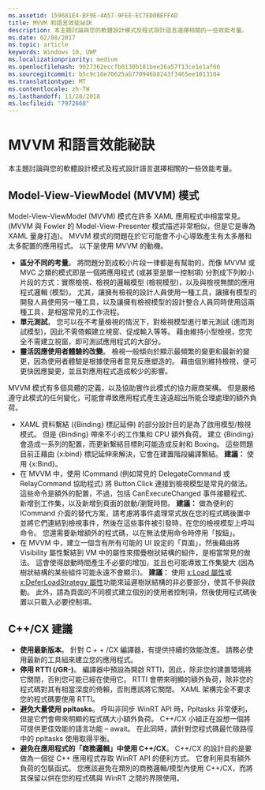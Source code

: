 ```yaml
---
ms.assetid: 159681E4-BF9E-4A57-9FEE-EC7ED0BEFFAD
title: MVVM 和語言效能祕訣
description: 本主題討論與您的軟體設計模式及程式設計語言選擇相關的一些效能考量。
ms.date: 02/08/2017
ms.topic: article
keywords: Windows 10, UWP
ms.localizationpriority: medium
ms.openlocfilehash: 9027362eccfb8130b181bee26a57f13ce1e1af66
ms.sourcegitcommit: b5c9c18e70625ab770946b8243f3465ee1013184
ms.translationtype: MT
ms.contentlocale: zh-TW
ms.lasthandoff: 11/28/2018
ms.locfileid: "7972668"
---
```

# <a name="mvvm-and-language-performance-tips"></a>MVVM 和語言效能祕訣


本主題討論與您的軟體設計模式及程式設計語言選擇相關的一些效能考量。

## <a name="the-model-view-viewmodel-mvvm-pattern"></a>Model-View-ViewModel (MVVM) 模式

Model-View-ViewModel (MVVM) 模式在許多 XAML 應用程式中相當常見。 (MVVM 與 Fowler 的 Model-View-Presenter 模式描述非常相似，但是它是專為 XAML 量身打造)。 MVVM 模式的問題在於它可能會不小心導致產生有太多層和太多配置的應用程式。 以下是使用 MVVM 的動機。

-   **區分不同的考量**。 將問題分割成較小片段一律都是有幫助的，而像 MVVM 或 MVC 之類的模式即是一個將應用程式 (或甚至是單一控制項) 分割成下列較小片段的方式：實際檢視、檢視的邏輯模型 (檢視模型)，以及與檢視無關的應用程式邏輯 (模型)。 尤其，讓擁有檢視的設計人員使用一種工具，讓擁有模型的開發人員使用另一種工具，以及讓擁有檢視模型的設計整合人員同時使用這兩種工具，是相當常見的工作流程。
-   **單元測試**。 您可以在不考量檢視的情況下，對檢視模型進行單元測試 (進而測試模型)，因此不需倚賴建立視窗、促成輸入等等。 藉由維持小型檢視，您完全不需建立視窗，即可測試應用程式的大部分。
-   **靈活因應使用者體驗的改變**。 檢視一般傾向於顯示最頻繁的變更和最新的變更，因為使用者體驗是根據使用者意見反應塑造的。 藉由個別維持檢視，便可更快因應變更，並且對應用程式造成較少的影響。

MVVM 模式有多個具體的定義，以及協助實作此模式的協力廠商架構。 但是嚴格遵守此模式的任何變化，可能會導致應用程式產生遠遠超出所能合理處理的額外負荷。

-   XAML 資料繫結 ({Binding} 標記延伸) 的部分設計目的是為了啟用模型/檢視模式。 但是 {Binding} 帶來不小的工作集和 CPU 額外負荷。 建立 {Binding} 會造成一系列的配置，而更新繫結目標則可能造成反射和 Boxing。 這些問題目前正藉由 {x:bind} 標記延伸來解決，它會在建置階段編譯繫結。 **建議：** 使用 {x:Bind}。
-   在 MVVM 中，使用 ICommand (例如常見的 DelegateCommand 或 RelayCommand 協助程式) 將 Button.Click 連接到檢視模型是常見的做法。 這些命令是額外的配置，不過，包括 CanExecuteChanged 事件接聽程式、新增到工作集，以及新增到頁面的啟動/瀏覽時間。 **建議：** 做為便利的 ICommand 介面的替代方案，請考慮將事件處理常式放在您的程式碼後置中並將它們連結到檢視事件，然後在這些事件被引發時，在您的檢視模型上呼叫命令。 您還需要新增額外的程式碼，以在無法使用命令時停用「按鈕」。
-   在 MVVM 中，建立一個含有所有可能的 UI 設定的「頁面」，然後藉由將 Visibility 屬性繫結到 VM 中的屬性來摺疊樹狀結構的組件，是相當常見的做法。 這會使得啟動時間產生不必要的增加，並且也可能導致工作集變大 (因為樹狀結構的某些組件可能永遠不會顯示)。 **建議：** 使用 [x:Load 屬性](../xaml-platform/x-load-attribute.md)或 [x:DeferLoadStrategy 屬性](../xaml-platform/x-deferloadstrategy-attribute.md)功能來延遲樹狀結構的非必要部分，使其不參與啟動。 此外，請為頁面的不同模式建立個別的使用者控制項，然後使用程式碼後置以只載入必要控制項。

## <a name="ccx-recommendations"></a>C++/CX 建議

-   **使用最新版本**。 針對 C + + /CX 編譯器，有提供持續的效能改進。 請務必使用最新的工具組來建立您的應用程式。
-   **停用 RTTI (/GR-)**。 編譯器中預設為開啟 RTTI，因此，除非您的建置環境將它關閉，否則您可能已經在使用它。 RTTI 會帶來明顯的額外負荷，除非您的程式碼對其有相當深度的倚賴，否則應該將它關閉。 XAML 架構完全不要求您的程式碼要使用 RTTI。
-   **避免大量使用 ppltasks**。 呼叫非同步 WinRT API 時，Ppltasks 非常便利，但是它們會帶來明顯的程式碼大小額外負荷。 C++/CX 小組正在設想一個將可提供更佳效能的語言功能 – await。 在此同時，請針對您程式碼最忙碌路徑中的 ppltasks 使用取得平衡。
-   **避免在應用程式的「商務邏輯」中使用 C++/CX**。 C++/CX 的設計目的是要做為一個從 C++ 應用程式存取 WinRT API 的便利方式。 它會利用具有額外負荷的包裝函式。 您應該避免在類別的商務邏輯/模型內使用 C++/CX，而將其保留以供在您的程式碼與 WinRT 之間的界限使用。